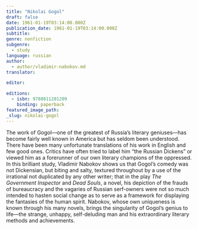 ```yaml
---
title: "Nikolai Gogol"
draft: false
date: 1961-01-19T03:14:00.000Z
publication_date: 1961-01-19T03:14:00.000Z
subtitle:
genre: nonfiction
subgenre:
  - study
language: russian
author:
  - author/vladimir-nabokov.md
translator:

editor:

editions:
  - isbn: 9780811201209
    binding: paperback
featured_image_path:
_slug: nikolai-gogol
---
```


The work of Gogol—one of the greatest of Russia’s literary geniuses—has become fairly well known in America but has seldom been understood. There have been many unfortunate translations of his work in English and few good ones. Critics have often tried to label him “the Russian Dickens” or viewed him as a forerunner of our own literary champions of the oppressed. In this brilliant study, Vladimir Nabokov shows us that Gogol’s comedy was not Dickensian, but biting and salty, textured throughout by a use of the irrational not duplicated by any other writer; that in the play _The Government Inspector_ and _Dead Souls_, a novel, his depiction of the frauds of bureaucracy and the vagaries of Russian serf-owners were not so much intended to hasten social change as to serve as a framework for displaying the fantasies of the human spirit. Nabokov, whose own uniqueness is known through his many novels, brings the singularity of Gogol’s genius to life—the strange, unhappy, self-deluding man and his extraordinary literary methods and achievements.


